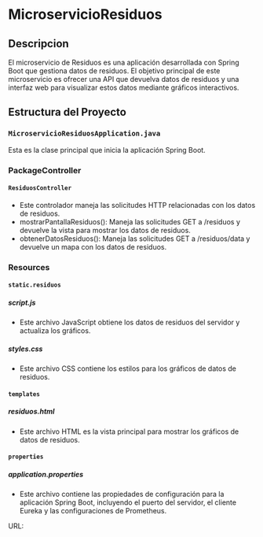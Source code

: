 # MicroservicioResiduos

## Descripcion

El microservicio de Residuos es una aplicación desarrollada con Spring Boot que gestiona datos de residuos. El objetivo principal de este microservicio es ofrecer una API que devuelva datos de residuos y una interfaz web para visualizar estos datos mediante gráficos interactivos.

## Estructura del Proyecto

### `MicroservicioResiduosApplication.java`

Esta es la clase principal que inicia la aplicación Spring Boot.

### PackageController

#### `ResiduosController`

- Este controlador maneja las solicitudes HTTP relacionadas con los datos de residuos.
- mostrarPantallaResiduos(): Maneja las solicitudes GET a /residuos y devuelve la vista para mostrar los datos de residuos.
- obtenerDatosResiduos(): Maneja las solicitudes GET a /residuos/data y devuelve un mapa con los datos de residuos.

### Resources

#### `static.residuos`

##### script.js
- Este archivo JavaScript obtiene los datos de residuos del servidor y actualiza los gráficos.

##### styles.css
- Este archivo CSS contiene los estilos para los gráficos de datos de residuos.

#### `templates`

##### residuos.html

- Este archivo HTML es la vista principal para mostrar los gráficos de datos de residuos.

#### `properties`

##### application.properties

- Este archivo contiene las propiedades de configuración para la aplicación Spring Boot, incluyendo el puerto del servidor, el cliente Eureka y las configuraciones de Prometheus.

URL: 


